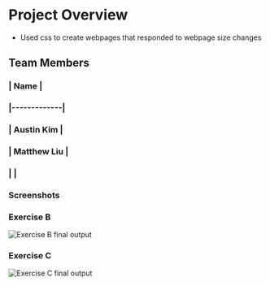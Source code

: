 # Project Overview
- Used css to create webpages that responded to webpage size changes
## Team Members 
### | Name        |
### |-------------|
### | Austin Kim  |
### | Matthew Liu |
### |             |
### Screenshots
### Exercise B
![Exercise B final output](./ExerciseB.gif)
### Exercise C
![Exercise C final output](./ExerciseC.gif)

